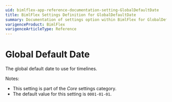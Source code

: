 ```yaml
---
uid: bimlflex-app-reference-documentation-setting-GlobalDefaultDate
title: BimlFlex Settings Definition for GlobalDefaultDate
summary: Documentation of settings option within BimlFlex for GlobalDefaultDate
varigenceProduct: BimlFlex
varigenceArticleType: Reference
---
```


# Global Default Date

The global default date to use for timelines.

Notes:

* This setting is part of the *Core* settings category.
* The default value for this setting is `0001-01-01`.
